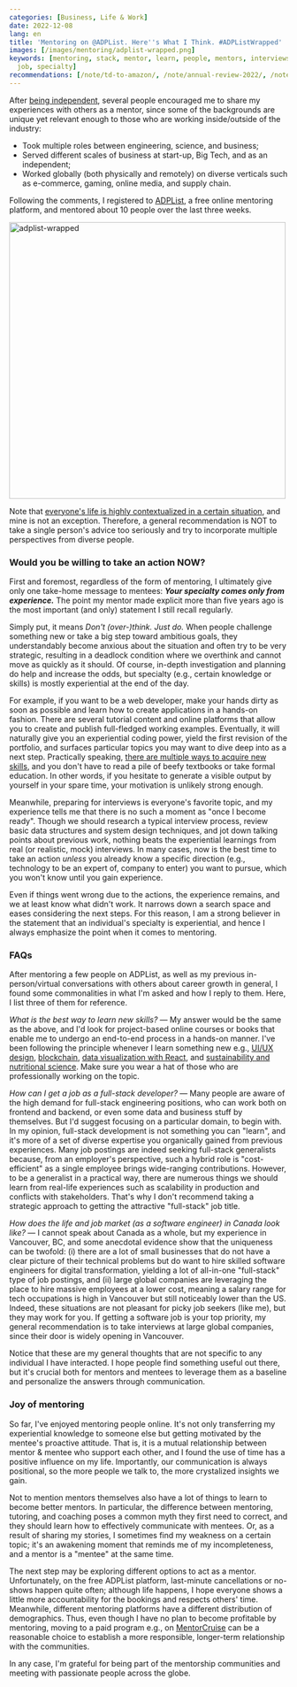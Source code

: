 ```yaml
---
categories: [Business, Life & Work]
date: 2022-12-08
lang: en
title: 'Mentoring on @ADPList. Here''s What I Think. #ADPListWrapped'
images: [/images/mentoring/adplist-wrapped.png]
keywords: [mentoring, stack, mentor, learn, people, mentors, interviews, adplist,
  job, specialty]
recommendations: [/note/td-to-amazon/, /note/annual-review-2022/, /note/goes-back-to-school/]
---
```


After [being independent](/note/first-month-as-self-employed/), several people encouraged me to share my experiences with others as a mentor, since some of the backgrounds are unique yet relevant enough to those who are working inside/outside of the industry:

- Took multiple roles between engineering, science, and business;
- Served different scales of business at start-up, Big Tech, and as an independent;
- Worked globally (both physically and remotely) on diverse verticals such as e-commerce, gaming, online media, and supply chain.

Following the comments, I registered to [ADPList](https://adplist.org/mentors/takuya-kitazawa), a free online mentoring platform, and mentored about 10 people over the last three weeks.

<img src="/images/mentoring/adplist-wrapped.png" alt="adplist-wrapped" width=500px />

Note that [everyone's life is highly contextualized in a certain situation](/note/why-information-grows/), and mine is not an exception. Therefore, a general recommendation is NOT to take a single person's advice too seriously and try to incorporate multiple perspectives from diverse people.

### Would you be willing to take an action NOW?

First and foremost, regardless of the form of mentoring, I ultimately give only one take-home message to mentees: ***Your specialty comes only from experience.*** The point my mentor made explicit more than five years ago is the most important (and only) statement I still recall regularly.

Simply put, it means *Don't (over-)think. Just do.* When people challenge something new or take a big step toward ambitious goals, they understandably become anxious about the situation and often try to be very strategic, resulting in a deadlock condition where we overthink and cannot move as quickly as it should. Of course, in-depth investigation and planning do help and increase the odds, but specialty (e.g., certain knowledge or skills) is mostly experiential at the end of the day.

For example, if you want to be a web developer, make your hands dirty as soon as possible and learn how to create applications in a hands-on fashion. There are several tutorial content and online platforms that allow you to create and publish full-fledged working examples. Eventually, it will naturally give you an experiential coding power, yield the first revision of the portfolio, and surfaces particular topics you may want to dive deep into as a next step. Practically speaking, [there are multiple ways to acquire new skills](/note/goes-back-to-school/), and you don't have to read a pile of beefy textbooks or take formal education. In other words, if you hesitate to generate a visible output by yourself in your spare time, your motivation is unlikely strong enough.

Meanwhile, preparing for interviews is everyone's favorite topic, and my experience tells me that there is no such a moment as "once I become ready". Though we should research a typical interview process, review basic data structures and system design techniques, and jot down talking points about previous work, nothing beats the experiential learnings from real (or realistic, mock) interviews. In many cases, now is the best time to take an action *unless* you already know a specific direction (e.g., technology to be an expert of, company to enter) you want to pursue, which you won't know until you gain experience.

Even if things went wrong due to the actions, the experience remains, and we at least know what didn't work. It narrows down a search space and eases considering the next steps. For this reason, I am a strong believer in the statement that an individual's specialty is experiential, and hence I always emphasize the point when it comes to mentoring.

### FAQs

After mentoring a few people on ADPList, as well as my previous in-person/virtual conversations with others about career growth in general, I found some commonalities in what I'm asked and how I reply to them. Here, I list three of them for reference.

*What is the best way to learn new skills?* &mdash; My answer would be the same as the above, and I'd look for project-based online courses or books that enable me to undergo an end-to-end process in a hands-on manner. I've been following the principle whenever I learn something new e.g., [UI/UX design](/note/learn-how-others-work/), [blockchain](/note/coursera-blockchain-specialization/), [data visualization with React](/note/datavis-2020/), and [sustainability and nutritional science](/note/sustainable-diets/). Make sure you wear a hat of those who are professionally working on the topic.

*How can I get a job as a full-stack developer?* &mdash; Many people are aware of the high demand for full-stack engineering positions, who can work both on frontend and backend, or even some data and business stuff by themselves. But I'd suggest focusing on a particular domain, to begin with. In my opinion, full-stack development is not something you can "learn", and it's more of a set of diverse expertise you organically gained from previous experiences. Many job postings are indeed seeking full-stack generalists because, from an employer's perspective, such a hybrid role is "cost-efficient" as a single employee brings wide-ranging contributions. However, to be a generalist in a practical way, there are numerous things we should learn from real-life experiences such as scalability in production and conflicts with stakeholders. That's why I don't recommend taking a strategic approach to getting the attractive "full-stack" job title.

*How does the life and job market (as a software engineer) in Canada look like?* &mdash; I cannot speak about Canada as a whole, but my experience in Vancouver, BC, and some anecdotal evidence show that the uniqueness can be twofold: (i) there are a lot of small businesses that do not have a clear picture of their technical problems but do want to hire skilled software engineers for digital transformation, yielding a lot of all-in-one "full-stack" type of job postings, and (ii) large global companies are leveraging the place to hire massive employees at a lower cost, meaning a salary range for tech occupations is high in Vancouver but still noticeably lower than the US. Indeed, these situations are not pleasant for picky job seekers (like me), but they may work for you. If getting a software job is your top priority, my general recommendation is to take interviews at large global companies, since their door is widely opening in Vancouver.

Notice that these are my general thoughts that are not specific to any individual I have interacted. I hope people find something useful out there, but it's crucial both for mentors and mentees to leverage them as a baseline and personalize the answers through communication.

### Joy of mentoring

So far, I've enjoyed mentoring people online. It's not only transferring my experiential knowledge to someone else but getting motivated by the mentee's proactive attitude. That is, it is a mutual relationship between mentor & mentee who support each other, and I found the use of time has a positive influence on my life. Importantly, our communication is always positional, so the more people we talk to, the more crystalized insights we gain.

Not to mention mentors themselves also have a lot of things to learn to become better mentors. In particular, the difference between mentoring, tutoring, and coaching poses a common myth they first need to correct, and they should learn how to effectively communicate with mentees. Or, as a result of sharing my stories, I sometimes find my weakness on a certain topic; it's an awakening moment that reminds me of my incompleteness, and a mentor is a "mentee" at the same time.

The next step may be exploring different options to act as a mentor. Unfortunately, on the free ADPList platform, last-minute cancellations or no-shows happen quite often; although life happens, I hope everyone shows a little more accountability for the bookings and respects others' time. Meanwhile, different mentoring platforms have a different distribution of demographics. Thus, even though I have no plan to become profitable by mentoring, moving to a paid program e.g., on [MentorCruise](https://mentors.to/takuti) can be a reasonable choice to establish a more responsible, longer-term relationship with the communities.

In any case, I'm grateful for being part of the mentorship communities and meeting with passionate people across the globe.
